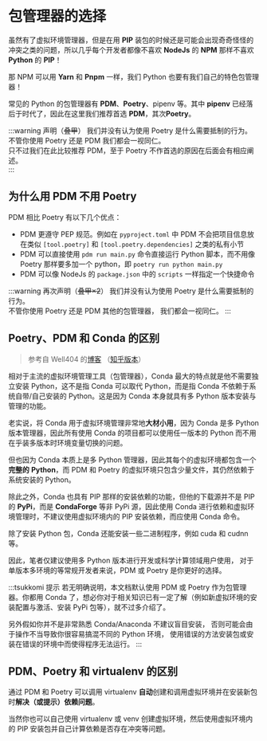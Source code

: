 # 包管理器的选择

虽然有了虚拟环境管理器，但是在用 **PIP**
装包的时候还是可能会出现奇奇怪怪的冲突之类的问题，所以几乎每个开发者都像不喜欢
**NodeJs** 的 **NPM** 那样不喜欢 **Python** 的 **PIP**！

那 NPM 可以用 **Yarn** 和 **Pnpm** 一样，我们 Python
也要有我们自己的特色包管理器！

常见的 Python 的包管理器有 **PDM**、**Poetry**、pipenv 等。其中
**pipenv** 已经落后于时代了，因此在这里我们推荐首选 **PDM**，其次**Poetry**。

:::warning 声明（~~叠甲~~）
我们并没有认为使用 Poetry 是什么需要抵制的行为。  
不管你使用 Poetry 还是 PDM 我们都会一视同仁。  
只不过我们在此比较推荐 PDM，至于 Poetry 不作首选的原因在后面会有相应阐述。  
:::

## 为什么用 PDM 不用 Poetry

PDM 相比 Poetry 有以下几个优点：

- PDM 更遵守 PEP 规范。例如在 `pyproject.toml` 中 PDM
  不会把项目信息放在类似 `[tool.poetry]` 和 `[tool.poetry.dependencies]` 之类的私有小节
- PDM 可以直接使用 `pdm run main.py` 命令直接运行 Python 脚本，而不用像 Poetry
  那样要多加一个 python，即 `poetry run python main.py`
- PDM 可以像 NodeJs 的 `package.json` 中的 `scripts`
  一样指定一个快捷命令

:::warning 再次声明（~~叠甲×2~~）
我们并没有认为使用 Poetry 是什么需要抵制的行为。  
不管你使用 Poetry 还是 PDM 其他的包管理器，
我们都会一视同仁。
:::

## Poetry、PDM 和 Conda 的区别

> 参考自 Well404 的[博客](http://blog.well404.top/2022/08/17/虚拟环境/)
> （[知乎版本](https://zhuanlan.zhihu.com/p/554965293)）

相对于主流的虚拟环境管理工具（包管理器），Conda 最大的特点就是他不需要独立安装
Python，这不是指 Conda 可以取代 Python，而是指 Conda 不依赖于系统自带/自己安装的
Python。这是因为 Conda 本身就具有多 Python 版本安装与管理的功能。

老实说，将 Conda 用于虚拟环境管理非常地**大材小用**，因为 Conda 是多
Python 版本管理器，因此所有使用 Conda 的项目都可以使用任一版本的 Python
而不用在乎装多版本时环境变量切换的问题。

但也因为 Conda 本质上是多 Python 管理器，因此其每个的虚拟环境都包含一个**完整的**
**Python**，而 PDM 和 Poetry 的虚拟环境只包含少量文件，其仍然依赖于系统安装的 Python。

除此之外，Conda 也具有 PIP 那样的安装依赖的功能，但他的下载源并不是 PIP 的
**PyPi**，而是 **CondaForge** 等非 PyPi 源，因此使用 Conda
进行依赖和虚拟环境管理时，不建议使用虚拟环境内的 PIP
安装依赖，而应使用 Conda 命令。

除了安装 Python 包，Conda 还能安装一些二进制程序，例如 cuda 和 cudnn 等。

因此，笔者仅建议使用多 Python 版本进行开发或科学计算领域用户使用，
对于单版本多环境的等常规开发者来说，PDM 或 Poetry 是你更好的选择。

:::tsukkomi 提示
若无明确说明，本文档默认使用 PDM 或 Poetry 作为包管理器。你都用 Conda
了，想必你对于相关知识已有一定了解（例如新虚拟环境的安装配置与激活、安装 PyPi 包等），就不过多介绍了。

另外假如你并不是非常熟悉 Conda/Anaconda 不建议盲目安装，
否则可能会由于操作不当导致你很容易搞混不同的 Python 环境，
使用错误的方法安装包或安装在错误的环境中而使得程序无法运行。
:::

## PDM、Poetry 和 virtualenv 的区别

通过 PDM 和 Poetry 可以调用 virtualenv
**自动**创建和调用虚拟环境并在安装新包时**解决（或提示）依赖问题**。

当然你也可以自己使用 virtualenv 或 venv 创建虚拟环境，然后使用虚拟环境内的 PIP
安装包并自己计算依赖是否存在冲突等问题。
